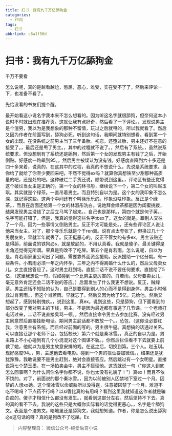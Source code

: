 ```yaml
---
title: 扫书：我有九千万亿舔狗金
categories:
  - YY向
tags:
  - 扫书
abbrlink: c8a1f50d
---
```

# 扫书：我有九千万亿舔狗金
千万不要看

怎么说呢，真的是越看越尬，憋屈，恶心，难受，实在受不了了，然后来评论一下，也准备不看了。

先给没看的书友们提个醒。

最开始看这小说名字我本来不怎么想看的。因为听这名字就很舔狗，但奈何这本小说时不时就出现在推荐页。这就让我有点好奇，然后看了一下评论。，发现说男主是个渣男，我以为是我想象的那种不留情，玩过之后就甩的，所以我就看了。然后又因为作者在前面写到，舔狗必死，听到这句话，我瞬间就特别想看。看到第一个女的出现。在没系统之前男主当了三年备胎。初恋。还堕过胎，男主还好不在意的接受了。，最后还是甩了男主。，其中的过程就不说了。，然后有了系统。，虽然说系统要求，但没想到有了系统还是舔狗，然后第一个女的发现男主有钱了之后，开始倒贴。好感度一路飙到95。，然后男主被误认为没有钱。好感度直降到六十多还是四十多来着，说真的，在这其中的过程，我真的不想说什么。先说是系统要求。当你给了就给了你至少要回来吧，不然不觉得ex吗？就算你真想铁至少甜那种高质量的吧，还是处的吧。这种破烂二手货还说，顺带说到这里。，评论区有些还觉得这个破烂当女主是正确的。第一个女的林书彤，继续说下一个，第二个女的叫赵玉琪。其实就是个绿茶。一直吊着男主。而且特别自以为是。这个女的我印象不怎么深，就记得这些。这两个中间还有个叫徐乐乐的。印象没啥印象。反正是个绿茶。，而且在后面还给第一个女的林淑彤洗白。说她拜金绿茶都是因为闺蜜挑拨，结果发现男主没钱了之后立马骂了起来。，自己也是那样。，第四个就是何子英。，名字可能打错了，但是，我真的觉得这些名字太ex了。这女的就是。跟别人交往了一个月。因为一些事情又倒贴男主。反正不太可能是处。，还有些评论区人说让他来当女主。对了，那个寻乐乐就是个千ren骑。说有点太夸张了，但换过几十个男朋友处，早就半年就丢了。反正挺恶心的。反正不管女的有多ex，男主该贴还是得舔，前面说的铁狗必s，就是放屁的，不用认真看。我就是傻子。最关键得是主角还觉得无所谓。果真是狗改不了吃屎。第五个是肖若雨。怎么说呢，自以为是。肖若雨家里公司出了问题。需要靠外面资金援助。反派援助一个亿分期。有一些条件。小若雨必须一年之内怀孕，三年之内不得离婚什么什么的，然后父母卖女儿。女主直接答应了。这时男主赶到场。直接二话不说不要任何要求，直接给了5亿，（这里我想说一句，假如碰到一个比男主更厉害的。肖若雨。父母要卖女儿，毫无意外肯定还会二话不说的答应。）后面发生了什么我更不想说。反正，贼绿茶。男主还恬不知耻的认为，自己是要得到别人的心而不是得到身体。男主小时候救过肖若雨。，但这个肖若雨。早就忘了。然后又因为给了5亿。元给他。然后又想起了，感到特别愧疚。，说到这里，真ex。说到这些，只是舔狗，但下面看到的部分改变了我对男主的下线，男主。不是因为最近都有事逃了几节课。一个老师打电话过来，二话不说直接臭骂一顿。，然后直接命令男主去参加比赛。没有经过男主同意然后直接挂断电话。期间男主屁话都不敢放一个。，怂包，（这你没必要杠我，注意男主有系统。而且经过前面的写的。男主很牛逼。真想搞的话通过关系。可以直接让那个老师下台。包括校长）第六个就是秦冰雪。，真正的自以为是。男主路上不小心碰到有几个小混混对这个图谋不轨。，你然后拦住看不下去就要上前救了她，他就以为是男主故意安排的戏。在这之后，切换到第。三个人。赵玉琪。现好感度94。，男，主邀他去看电影。碰到一个男的搭讪要加微信。，结果还是犹犹豫豫。我敢说要不是男主赶到，绝对会直接答应。然后跳过有一个女明星。直接说第七个楚玉墨，在一场拍卖会中，男主不搭理他。这货就说一句（"你这人到底怎么回事啊？为什么问你名字你都不说，你也太没有礼貌了！"）真ex！而且不依不饶的。对了，前面说的那个秦冰雪。，因为以前被别人囚禁地下室过一个月。囚禁的人想xo她。这个情冰雪以命威胁所以没得逞，注意被囚禁了一个月。难道不吃不喝吗？下点药不行吗？以si香比真的有用吗？看到这里我就知道这作者就是骗白痴的。傻子才相信什么都没有发生。，就看到这部分左右。然后坚持不下去。真的真的看不下去。我说的这些只是大概你实际看的话觉得更恶心。，名字是个舔狗文。表面是个渣男文。暗地里还是舔狗文，我就想知道。作者，你是怎么说出舔狗必s这句话的呀？真的是狗改不了吃屎。Ex


> 内容整理自： 微信公众号-纯爱后宫小说